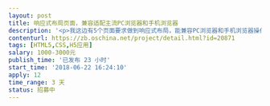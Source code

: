 ```yaml
---                
layout: post       
title: 响应式布局页面，兼容适配主流PC浏览器和手机浏览器           
description: '<p>我这边有5个页面要求做到响应式布局，能兼容PC浏览器和手机浏览器操作使用。</p><p><br></p><p>优先采用以下框架：</p><p><br></p><p>bootstrap3</p><p><br></p><p>jquery-3.3.1</p><p><br></p><p>要求：指定已有的5个页面，能做到响应式布局适配不同端的显示。</p><p><br></p><p>我当前的一个页面显示在附件里面有截图，基本上是围绕附件里面的页面进行改进优化显示。</p>'     
contenturl: https://zb.oschina.net/project/detail.html?id=20871      
tags: [HTML5,CSS,H5应用]            
salary: 1000-3000元          
publish_time: '已发布 23 小时'         
start_time: '2018-06-22 16:24:10'           
apply: 12                   
time_range: 3 天              
status: 招募中                  
---                 
```

